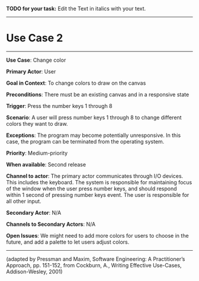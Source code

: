 **TODO for your task:** Edit the Text in italics with your text.

<hr>

# Use Case 2

<hr>

**Use Case**: Change color

**Primary Actor**: User

**Goal in Context**: To change colors to draw on the canvas

**Preconditions**: There must be an existing canvas and in a responsive state

**Trigger**: Press the number keys 1 through 8
  
**Scenario**: A user will press number keys 1 through 8 to change different colors they want to draw.
 
**Exceptions**: The program may become potentially unresponsive. In this case, the program can be terminated from the operating system.

**Priority**: Medium-priority

**When available**: Second release

**Channel to actor**: The primary actor communicates through I/O devices. This includes the keyboard. The system is responsible for maintaining focus of the window when the user press number keys, and should respond within 1 second of pressing number keys event. The user is responsible for all other input.

**Secondary Actor**: N/A

**Channels to Secondary Actors**: N/A

**Open Issues**: We might need to add more colors for users to choose in the future, and add a palette to let users adjust colors.

<hr>



(adapted by Pressman and Maxim, Software Engineering: A Practitioner’s Approach, pp. 151-152, from Cockburn,
A., Writing Effective Use-Cases, Addison-Wesley, 2001)
